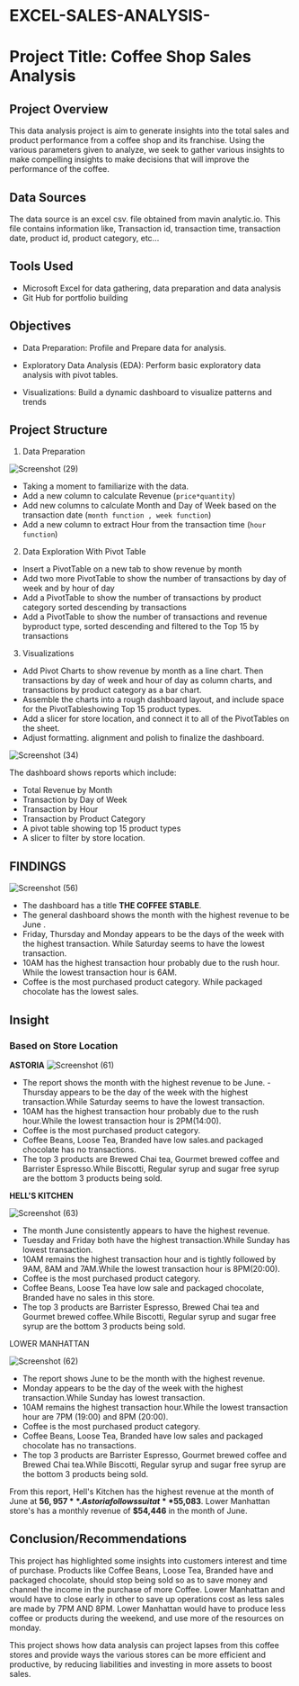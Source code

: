 # EXCEL-SALES-ANALYSIS-

 # Project Title: Coffee Shop Sales Analysis


## Project Overview
This data analysis project is aim to generate insights into the total sales and product performance from a coffee shop and its franchise. Using the various parameters given to analyze, we seek to gather various insights to make compelling insights to make decisions that will improve the performance of the coffee.

## Data Sources
The data source is an excel csv. file obtained from mavin analytic.io. This file contains information like, Transaction id, transaction time, transaction date, product id, product category, etc... 

## Tools Used
- Microsoft Excel for data gathering, data preparation and data analysis
- Git Hub for portfolio building

## Objectives

- Data Preparation: Profile and Prepare data for analysis.

- Exploratory Data Analysis (EDA): Perform basic exploratory data analysis with pivot tables.

- Visualizations: Build a dynamic dashboard to visualize patterns and trends

## Project Structure

1. Data Preparation

 ![Screenshot (29)](https://github.com/user-attachments/assets/a377644d-eb80-4ef9-a34f-d43487564678)

- Taking a moment to familiarize with the data.
- Add a new column to calculate Revenue (`price*quantity`)
- Add new columns to calculate Month and Day of Week based on the transaction date (`month function , week function`)
- Add a new column to extract Hour from the transaction time (`hour function`)


2. Data Exploration With Pivot Table
- Insert a PivotTable on a new tab to show revenue by month
- Add two more PivotTable to show the number of transactions by day of week and by hour of day
- Add a PivotTable  to show the number of transactions by product category sorted descending by transactions
- Add a PivotTable  to show the number of transactions and revenue byproduct type, sorted descending and filtered to the Top 15 by transactions


3. Visualizations
- Add Pivot Charts to show revenue by month as a line chart. Then transactions by day of week and hour of day as column charts, and transactions by product category as a bar chart.
- Assemble the charts into a rough dashboard layout, and include space for the PivotTableshowing Top 15 product types. 
- Add a slicer for store location, and connect it to all of the PivotTables on the sheet.
- Adjust formatting. alignment and polish to finalize the dashboard.



![Screenshot (34)](https://github.com/user-attachments/assets/ef8e25d9-dfd1-40a1-92d8-7602004d850f)


The dashboard shows reports which include:
- Total Revenue by Month
- Transaction by Day of Week 
- Transaction by Hour
- Transaction by Product Category 
- A pivot table showing top 15 product types 
- A slicer to filter by store location. 


## FINDINGS

![Screenshot (56)](https://github.com/user-attachments/assets/100e4409-5ccf-4575-bef6-31925970411c)

- The dashboard has a title **THE COFFEE STABLE**. 
- The general dashboard shows the month with the highest revenue to be June .
- Friday, Thursday and Monday appears to be the days of the week with the highest transaction. While Saturday seems to have the lowest transaction.
- 10AM has the highest transaction hour probably due to the rush hour. While the lowest transaction hour is 6AM.
- Coffee is the most purchased product category. While packaged chocolate has the lowest sales.
  
## Insight

###  Based on Store Location 
**ASTORIA**
![Screenshot (61)](https://github.com/user-attachments/assets/68a71286-0762-4c16-9a5f-106a75b55dba)

- The report shows the month with the highest revenue to be June.
-Thursday appears to be the day of the week with the highest transaction.While Saturday seems to have the lowest transaction. 
- 10AM has the highest transaction hour probably due to the rush hour.While the lowest transaction hour is 2PM(14:00).
- Coffee is the most purchased product category. 
- Coffee Beans, Loose Tea, Branded have low sales.and packaged chocolate has no transactions.
- The top 3 products are Brewed Chai tea, Gourmet brewed coffee and Barrister Espresso.While Biscotti, Regular syrup and sugar free syrup are the bottom 3 products being sold. 


**HELL'S KITCHEN**

![Screenshot (63)](https://github.com/user-attachments/assets/43cb97f5-af50-4f1d-9d5a-d73430ada169)

- The month June consistently appears to have the highest revenue. 
- Tuesday and Friday both have the highest transaction.While Sunday has lowest transaction.
- 10AM remains the highest transaction hour and is tightly followed by 9AM, 8AM and 7AM.While the lowest transaction hour is 8PM(20:00).
- Coffee is the most purchased product category. 
- Coffee Beans, Loose Tea  have low sale and packaged chocolate, Branded have no sales in this store. 
- The top 3 products are Barrister Espresso, Brewed Chai tea and Gourmet brewed coffee.While Biscotti, Regular syrup and sugar free syrup are the bottom 3 products being sold.

LOWER MANHATTAN 

![Screenshot (62)](https://github.com/user-attachments/assets/0ab1dc53-8e91-4538-9636-bbdb54f34f8e)

- The report shows June to be  the month with the highest revenue.
- Monday appears to be the day of the week with the highest transaction.While Sunday has lowest transaction.
- 10AM remains the highest transaction hour.While the lowest transaction hour  are 7PM (19:00) and 8PM (20:00).
- Coffee is the most purchased product category. 
- Coffee Beans, Loose Tea, Branded have low sales and packaged chocolate has no transactions.
- The top 3 products are Barrister Espresso, Gourmet brewed coffee and Brewed Chai tea.While Biscotti, Regular syrup and sugar free syrup are the bottom 3 products being sold. 

From this report, Hell's Kitchen has the highest revenue at the month of June at **$56,957**. Astoria follows suit at **$55,083**.
Lower Manhattan store's has a monthly revenue of **$54,446** in the month of June. 


## Conclusion/Recommendations 

This project has highlighted some insights into customers interest and time of purchase. Products like  Coffee Beans, Loose Tea, Branded have and packaged chocolate, should stop being sold so as to save money and channel the income in the purchase of more Coffee. 
Lower Manhattan and would have to close early in other to save up operations cost as less sales are made by 7PM AND 8PM. Lower Manhattan would have to produce less coffee or products during the weekend, and use more of the resources on monday.

This project shows how data analysis can project lapses from this coffee stores and provide ways the various stores can be more efficient and productive, by reducing liabilities and investing in more assets to boost sales. 
 

